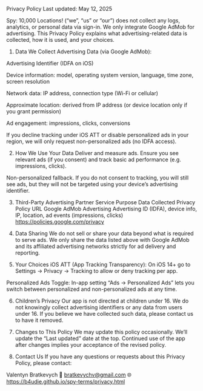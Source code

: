 Privacy Policy
Last updated: May 12, 2025

Spy: 10,000 Locations! (“we”, “us” or “our”) does not collect any logs, analytics, or personal data via sign-in. We only integrate Google AdMob for advertising. This Privacy Policy explains what advertising-related data is collected, how it is used, and your choices.

1. Data We Collect
Advertising Data (via Google AdMob):

Advertising Identifier (IDFA on iOS)

Device information: model, operating system version, language, time zone, screen resolution

Network data: IP address, connection type (Wi-Fi or cellular)

Approximate location: derived from IP address (or device location only if you grant permission)

Ad engagement: impressions, clicks, conversions

If you decline tracking under iOS ATT or disable personalized ads in your region, we will only request non-personalized ads (no IDFA access).

2. How We Use Your Data
Deliver and measure ads. Ensure you see relevant ads (if you consent) and track basic ad performance (e.g. impressions, clicks).

Non-personalized fallback. If you do not consent to tracking, you will still see ads, but they will not be targeted using your device’s advertising identifier.

3. Third-Party Advertising Partner
Service	Purpose	Data Collected	Privacy Policy URL
Google AdMob	Advertising	Advertising ID (IDFA), device info, IP, location, ad events (impressions, clicks)	https://policies.google.com/privacy

4. Data Sharing
We do not sell or share your data beyond what is required to serve ads. We only share the data listed above with Google AdMob and its affiliated advertising networks strictly for ad delivery and reporting.

5. Your Choices
iOS ATT (App Tracking Transparency): On iOS 14+ go to Settings → Privacy → Tracking to allow or deny tracking per app.

Personalized Ads Toggle: In-app setting “Ads → Personalized Ads” lets you switch between personalized and non-personalized ads at any time.

6. Children’s Privacy
Our app is not directed at children under 16. We do not knowingly collect advertising identifiers or any data from users under 16. If you believe we have collected such data, please contact us to have it removed.

7. Changes to This Policy
We may update this policy occasionally. We’ll update the “Last updated” date at the top. Continued use of the app after changes implies your acceptance of the revised policy.

8. Contact Us
If you have any questions or requests about this Privacy Policy, please contact:

Valentyn Bratkevych
📧 bratkevychv@gmail.com
🌐 https://b4udie.github.io/spy-terms/privacy.html
